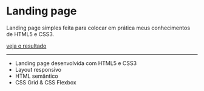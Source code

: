 # Landing page

Landing page simples feita para colocar em prática meus conhecimentos de HTML5 e CSS3.

[veja o resultado](https://lucariozin.github.io/Simple-projects/Landing-page/)

***

- Landing page desenvolvida com HTML5 e CSS3
- Layout responsivo
- HTML semântico
- CSS Grid & CSS Flexbox
